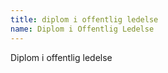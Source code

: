 ```yaml
---
title: diplom i offentlig ledelse
name: Diplom i Offentlig Ledelse
---
```


Diplom i offentlig ledelse